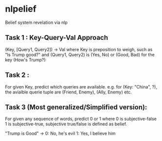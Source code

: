 # nlpelief
Belief system revelation via nlp 

## Task 1 : Key-Query-Val Approach
(Key, [Query1, Query2]) -> Val
where Key is preposition to weigh, such as "Is Trump good?" and (Query1, Query2) is (Yes, No) or (Good, Bad) for the key (How's Trump?) 

## Task 2 : 

For given Key, predict which queries are available.
e.g. for (Key: "China", ?), the avialble querie tuple are (Friend, Enemy), (Ally, Enemy) etc.

## Task 3 (Most generalized/Simplified version):

For given any sequence of words, predict 0 or 1 where 0 is subjective-false 1 is subjective-true, subjective true/false is defined as belief.

"Trump is Good" -> 0: No, he's evil 1: Yes, I believe him
